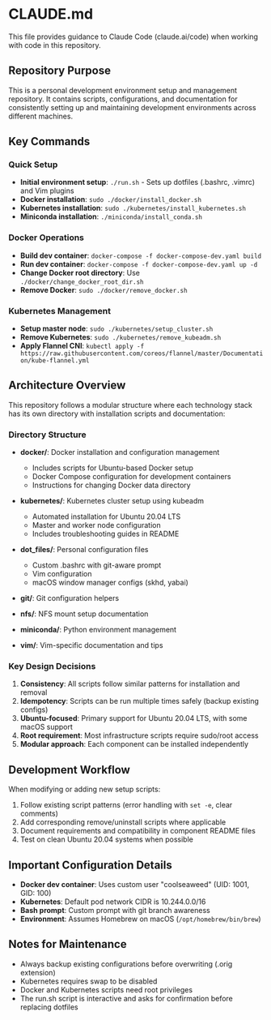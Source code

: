 # CLAUDE.md

This file provides guidance to Claude Code (claude.ai/code) when working with code in this repository.

## Repository Purpose

This is a personal development environment setup and management repository. It contains scripts, configurations, and documentation for consistently setting up and maintaining development environments across different machines.

## Key Commands

### Quick Setup
- **Initial environment setup**: `./run.sh` - Sets up dotfiles (.bashrc, .vimrc) and Vim plugins
- **Docker installation**: `sudo ./docker/install_docker.sh`
- **Kubernetes installation**: `sudo ./kubernetes/install_kubernetes.sh`
- **Miniconda installation**: `./miniconda/install_conda.sh`

### Docker Operations
- **Build dev container**: `docker-compose -f docker-compose-dev.yaml build`
- **Run dev container**: `docker-compose -f docker-compose-dev.yaml up -d`
- **Change Docker root directory**: Use `./docker/change_docker_root_dir.sh`
- **Remove Docker**: `sudo ./docker/remove_docker.sh`

### Kubernetes Management
- **Setup master node**: `sudo ./kubernetes/setup_cluster.sh`
- **Remove Kubernetes**: `sudo ./kubernetes/remove_kubeadm.sh`
- **Apply Flannel CNI**: `kubectl apply -f https://raw.githubusercontent.com/coreos/flannel/master/Documentation/kube-flannel.yml`

## Architecture Overview

This repository follows a modular structure where each technology stack has its own directory with installation scripts and documentation:

### Directory Structure
- **docker/**: Docker installation and configuration management
  - Includes scripts for Ubuntu-based Docker setup
  - Docker Compose configuration for development containers
  - Instructions for changing Docker data directory

- **kubernetes/**: Kubernetes cluster setup using kubeadm
  - Automated installation for Ubuntu 20.04 LTS
  - Master and worker node configuration
  - Includes troubleshooting guides in README

- **dot_files/**: Personal configuration files
  - Custom .bashrc with git-aware prompt
  - Vim configuration
  - macOS window manager configs (skhd, yabai)

- **git/**: Git configuration helpers
- **nfs/**: NFS mount setup documentation
- **miniconda/**: Python environment management
- **vim/**: Vim-specific documentation and tips

### Key Design Decisions

1. **Consistency**: All scripts follow similar patterns for installation and removal
2. **Idempotency**: Scripts can be run multiple times safely (backup existing configs)
3. **Ubuntu-focused**: Primary support for Ubuntu 20.04 LTS, with some macOS support
4. **Root requirement**: Most infrastructure scripts require sudo/root access
5. **Modular approach**: Each component can be installed independently

## Development Workflow

When modifying or adding new setup scripts:
1. Follow existing script patterns (error handling with `set -e`, clear comments)
2. Add corresponding remove/uninstall scripts where applicable
3. Document requirements and compatibility in component README files
4. Test on clean Ubuntu 20.04 systems when possible

## Important Configuration Details

- **Docker dev container**: Uses custom user "coolseaweed" (UID: 1001, GID: 100)
- **Kubernetes**: Default pod network CIDR is 10.244.0.0/16
- **Bash prompt**: Custom prompt with git branch awareness
- **Environment**: Assumes Homebrew on macOS (`/opt/homebrew/bin/brew`)

## Notes for Maintenance

- Always backup existing configurations before overwriting (.orig extension)
- Kubernetes requires swap to be disabled
- Docker and Kubernetes scripts need root privileges
- The run.sh script is interactive and asks for confirmation before replacing dotfiles